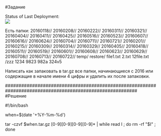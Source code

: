 #Задание 

Status of Last Deployment:<br>
<img src="https://github.com/KuzRomanDocker/TEST2/workflows/My-GitHubActions-Basics/badge.svg?branch=master"><br>


Есть папки:
20160118//  20160208//  20160222//  20160311//  20160321//  20160404//  20160411//  20160425//  20160516//  20160523//  20160607//  20160616//  20160624//  20160704//  20160711//  20160721//
20160201//  20160215//  20160309//  20160314//  20160329//  20160405//  20160418//  20160511//  20160519//  20160601//  20160608//  20160623//  20160629//  20160708//  20160713//  20160722//
temp/ restore/ file1.txt 2.txt 12file.txt /zzz 1234 9823 982a 324v5   
    
Написать как запаковать в tar.gz все папки, начинающиеся с 2016 или содержащие в начале имени 4 цифры и удалить их после запаковки.

#########################################################################################################
#Решение 

#!/bin/bash

when=$(date '+%Y-%m-%d')

tar -czvf $when.tar.gz [0-9][0-9][0-9][0-9]* | while read I ; do rm -rf "$I" ; done
